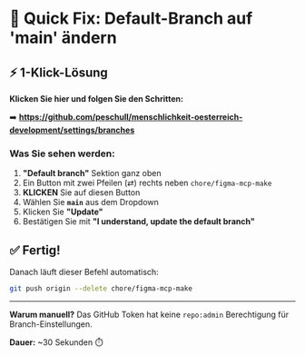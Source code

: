 # 🚀 Quick Fix: Default-Branch auf 'main' ändern

## ⚡ 1-Klick-Lösung

**Klicken Sie hier und folgen Sie den Schritten:**

➡️ **https://github.com/peschull/menschlichkeit-oesterreich-development/settings/branches**

### Was Sie sehen werden:

1. **"Default branch"** Sektion ganz oben
2. Ein Button mit zwei Pfeilen (⇄) rechts neben `chore/figma-mcp-make`
3. **KLICKEN** Sie auf diesen Button
4. Wählen Sie **`main`** aus dem Dropdown
5. Klicken Sie **"Update"**
6. Bestätigen Sie mit **"I understand, update the default branch"**

## ✅ Fertig!

Danach läuft dieser Befehl automatisch:

```bash
git push origin --delete chore/figma-mcp-make
```

---

**Warum manuell?** 
Das GitHub Token hat keine `repo:admin` Berechtigung für Branch-Einstellungen.

**Dauer:** ~30 Sekunden ⏱️
